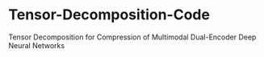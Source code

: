 # Tensor-Decomposition-Code
Tensor Decomposition for Compression of Multimodal Dual-Encoder Deep Neural Networks
